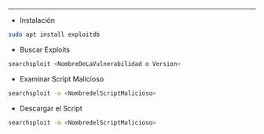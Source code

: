 
---

- Instalación 

```bash
sudo apt install exploitdb
```

- Buscar Exploits 

```bash
searchsploit <NombreDeLaVulnerabilidad o Version>
```

- Examinar Script Malicioso

```bash
searchsploit -x <NombredelScriptMalicioso>
```

- Descargar el Script 

```bash
searchsploit -m <NombredelScriptMalicioso>
```
